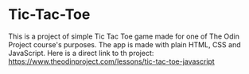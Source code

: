# Tic-Tac-Toe
This is a project of simple Tic Tac Toe game made for one of The Odin Project course's purposes. The app is made with plain HTML, CSS and JavaScript. Here is a direct link to th project: https://www.theodinproject.com/lessons/tic-tac-toe-javascript
